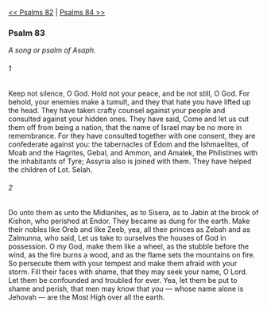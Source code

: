 [<< Psalms 82](Psalms%2082)  |  [Psalms 84 >>](Psalms%2084)

### Psalm 83

*A song or psalm of Asaph.*

###### 1
Keep not silence, O God. Hold not your peace, and be not still, O God. For behold, your enemies make a tumult, and they that hate you have lifted up the head. They have taken crafty counsel against your people and consulted against your hidden ones. They have said, Come and let us cut them off from being a nation, that the name of Israel may be no more in remembrance. For they have consulted together with one consent, they are confederate against you: the tabernacles of Edom and the Ishmaelites, of Moab and the Hagrites, Gebal, and Ammon, and Amalek, the Philistines with the inhabitants of Tyre; Assyria also is joined with them. They have helped the children of Lot. Selah.

###### 2
Do unto them as unto the Midianites, as to Sisera, as to Jabin at the brook of Kishon, who perished at Endor. They became as dung for the earth. Make their nobles like Oreb and like Zeeb, yea, all their princes as Zebah and as Zalmunna, who said, Let us take to ourselves the houses of God in possession. O my God, make them like a wheel, as the stubble before the wind, as the fire burns a wood, and as the flame sets the mountains on fire. So persecute them with your tempest and make them afraid with your storm. Fill their faces with shame, that they may seek your name, O Lord. Let them be confounded and troubled for ever. Yea, let them be put to shame and perish, that men may know that you — whose name alone is Jehovah — are the Most High over all the earth.